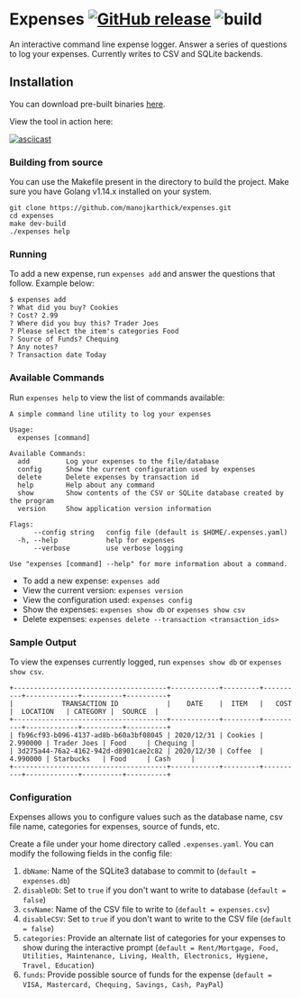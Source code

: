 # Expenses [![GitHub release](https://img.shields.io/github/release/manojkarthick/expenses.svg)](https://github.com/manojkarthick/expenses/releases/) ![build](https://github.com/manojkarthick/expenses/workflows/release/badge.svg)
An interactive command line expense logger. Answer a series of questions to log your expenses. Currently writes to CSV and SQLite backends.

## Installation
You can download pre-built binaries [here](https://github.com/manojkarthick/expenses/releases).

View the tool in action here:
 
 [![asciicast](https://asciinema.org/a/381989.svg)](https://asciinema.org/a/381989)

### Building from source
You can use the Makefile present in the directory to build the project. Make sure you have Golang v1.14.x installed on your system.

```
git clone https://github.com/manojkarthick/expenses.git
cd expenses
make dev-build
./expenses help
```

### Running
To add a new expense, run `expenses add` and answer the questions that follow. Example below:

```
$ expenses add
? What did you buy? Cookies
? Cost? 2.99
? Where did you buy this? Trader Joes
? Please select the item's categories Food
? Source of Funds? Chequing
? Any notes?
? Transaction date Today

```

### Available Commands
Run `expenses help` to view the list of commands available:

```
A simple command line utility to log your expenses

Usage:
  expenses [command]

Available Commands:
  add         Log your expenses to the file/database
  config      Show the current configuration used by expenses
  delete      Delete expenses by transaction id
  help        Help about any command
  show        Show contents of the CSV or SQLite database created by the program
  version     Show application version information

Flags:
      --config string   config file (default is $HOME/.expenses.yaml)
  -h, --help            help for expenses
      --verbose         use verbose logging

Use "expenses [command] --help" for more information about a command.
```

* To add a new expense: `expenses add`
* View the current version: `expenses version`
* View the configuration used: `expenses config`
* Show the expenses: `expenses show db` or `expenses show csv`
* Delete expenses: `expenses delete --transaction <transaction_ids>`


### Sample Output

To view the expenses currently logged, run `expenses show db` or `expenses show csv`.

```
+--------------------------------------+------------+---------+----------+-------------+----------+----------+
|            TRANSACTION ID            |    DATE    |  ITEM   |   COST   |  LOCATION   | CATEGORY |  SOURCE  |
+--------------------------------------+------------+---------+----------+-------------+----------+----------+
| fb96cf93-b096-4137-ad8b-b60a3bf08045 | 2020/12/31 | Cookies | 2.990000 | Trader Joes | Food     | Chequing |
| 3d275a44-76a2-4162-942d-d8901cae2c82 | 2020/12/30 | Coffee  | 4.990000 | Starbucks   | Food     | Cash     |
+--------------------------------------+------------+---------+----------+-------------+----------+----------+
```

### Configuration

Expenses allows you to configure values such as the database name, csv file name, categories for expenses, source of funds, etc.

Create a file under your home directory called `.expenses.yaml`. You can modify the following fields in the config file:

1. `dbName`: Name of the SQLite3 database to commit to (`default = expenses.db`)
2. `disableDb`: Set to `true` if you don't want to write to database (`default = false`)
3. `csvName`: Name of the CSV file to write to (`default = expenses.csv`)
4. `disableCSV`: Set to `true` if you don't want to write to the CSV file (`default = false`)
5. `categories`: Provide an alternate list of categories for your expenses to show during the interactive prompt (`default = Rent/Mortgage, Food, Utilities, Maintenance, Living, Health, Electronics, Hygiene, Travel, Education`)
6. `funds`: Provide possible source of funds for the expense (`default = VISA, Mastercard, Chequing, Savings, Cash, PayPal`)
 












